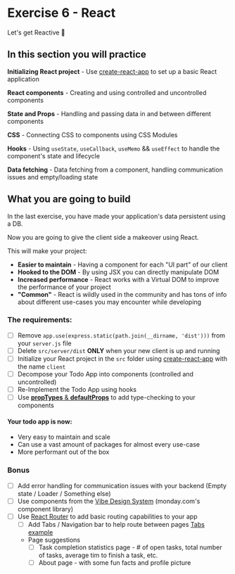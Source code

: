 # Exercise 6 - React

Let's get Reactive 🥳

## In this section you will practice

**Initializing React project** - Use [create-react-app](https://github.com/facebook/create-react-app) to set up a basic React application

**React components** - Creating and using controlled and uncontrolled components

**State and Props** - Handling and passing data in and between different components

**CSS** - Connecting CSS to components using CSS Modules

**Hooks** - Using `useState`, `useCallback`, `useMemo` && `useEffect` to handle the component's state and lifecycle

**Data fetching** - Data fetching from a component, handling communication issues and empty/loading state

## What you are going to build

In the last exercise, you have made your application's data persistent using a DB.

Now you are going to give the client side a makeover using React.

This will make your project:

- **Easier to maintain** - Having a component for each "UI part" of our client
- **Hooked to the DOM** - By using JSX you can directly manipulate DOM
- **Increased performance** - React works with a Virtual DOM to improve the performance of your project
- **"Common"** - React is wildly used in the community and has tons of info about different use-cases you may encounter while developing

### The requirements:

- [ ] Remove `app.use(express.static(path.join(__dirname, 'dist')))` from your `server.js` file
- [ ] Delete `src/server/dist` **ONLY** when your new client is up and running
- [ ] Initialize your React project in the `src` folder using [create-react-app](https://create-react-app.dev/docs/getting-started/) with the name `client`
- [ ] Decompose your Todo App into components (controlled and uncontrolled)
- [ ] Re-Implement the Todo App using hooks
- [ ] Use [**propTypes** & **defaultProps**](https://reactjs.org/docs/typechecking-with-proptypes.html) to add type-checking to your components

#### Your todo app is now:

- Very easy to maintain and scale
- Can use a vast amount of packages for almost every use-case
- More performant out of the box

### Bonus

- [ ] Add error handling for communication issues with your backend (Empty state / Loader / Something else)
- [ ] Use components from the [Vibe Design System](https://github.com/mondaycom/monday-ui-react-core) (monday.com's component library)
- [ ] Use [React Router](https://reactrouter.com/docs/en/v6) to add basic routing capabilities to your app
  - [ ] Add Tabs / Navigation bar to help route between pages [Tabs example](https://style.monday.com/?path=/docs/navigation-tabs-tab--overview)
  - Page suggestions
    - [ ] Task completion statistics page - # of open tasks, total number of tasks, average tim to finish a task, etc.
    - [ ] About page - with some fun facts and profile picture
